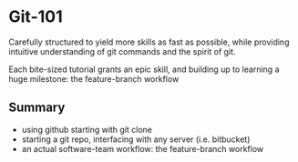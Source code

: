 Git-101
=======

Carefully structured to yield more skills as fast as possible, while providing intuitive understanding of git commands and the spirit of git.

Each bite-sized tutorial grants an epic skill, and building up to 
learning a huge milestone: the feature-branch workflow

## Summary

  * using github starting with git clone
  * starting a git repo, interfacing with any server (i.e. bitbucket)
  * an actual software-team workflow: the feature-branch workflow
